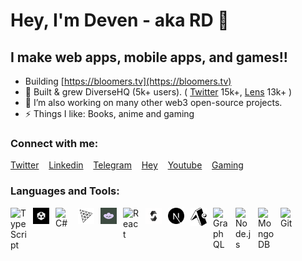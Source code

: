 # Hey, I'm Deven - aka RD 👋 

## I make web apps, mobile apps, and games!!

- Building [https://bloomers.tv](https://bloomers.tv)
- 🔭 Built & grew DiverseHQ (5k+ users). ( [Twitter](https://twitter.com/useDiverseHQ) 15k+, [Lens](https://hey.xzy/u/diversehq) 13k+ )
- 👯 I’m also working on many other web3 open-source projects. 
- ⚡ Things I like: Books, anime and gaming


### Connect with me:

[Twitter](https://twitter.com/devenrathodrd) &nbsp;&nbsp;
[Linkedin](https://www.linkedin.com/in/deven-rathod-475b39205/)  &nbsp;&nbsp;
[Telegram](https://t.me/devenrathodrd)  &nbsp;&nbsp;
[Hey](https://hey.xyz/u/rathod)  &nbsp;&nbsp;
[Youtube](https://www.youtube.com/channel/UCWpwlcadgurpj8lRlBE_C8w)  &nbsp;&nbsp;
[Gaming](https://www.youtube.com/channel/UCc32z6P80meLcf-unXJOlog)


### Languages and Tools:

<img align="left" alt="TypeScript" width="26px" src="https://cdn.jsdelivr.net/gh/devicons/devicon/icons/typescript/typescript-original.svg" style="padding-right:10px;" />
<img align="left" alt="Unity" width="26px" src="./unity-icon.jpg" style="padding-right:10px;background-color:white;" />
<img align="left" alt="C#" width="26px" src="https://cdn.jsdelivr.net/gh/devicons/devicon/icons/csharp/csharp-original.svg" style="padding-right:10px;" />
<img align="left" alt="ThreeJs" width="26px" src="./threejs-icon.png" style="padding-right:10px;" />
<img align="left" alit="Lens"  width="26px" src="https://github.com/lens-protocol/brand-kit/blob/main/01%20Logo/PNG/%402x/Icon-Green_%402x.png" style="padding-right:10px;" />
<img align="left" alt="React" width="26px" src="https://cdn.jsdelivr.net/gh/devicons/devicon/icons/react/react-original.svg" style="padding-right:10px;" />
<img align="left" alt="Solidty" width="26px" src="./solidity-icon.png" style="padding-right:10px;" />
<img align="left" alt="NextJs" width="26px" src="./nextjs-icon.png" style="padding-right:10px;" />
<img align="left" alt="Expo" width="26px" src="./expo-icon.png" style="padding-right:10px;" />
<img align="left" alt="GraphQL" width="26px" src="https://cdn.jsdelivr.net/gh/devicons/devicon/icons/graphql/graphql-plain.svg" style="padding-right:10px;" />
<img align="left" alt="Node.js" width="26px" src="https://cdn.jsdelivr.net/gh/devicons/devicon/icons/nodejs/nodejs-original.svg" style="padding-right:10px;" />
<img align="left" alt="MongoDB" width="26px" src="https://cdn.jsdelivr.net/gh/devicons/devicon/icons/mongodb/mongodb-original.svg" style="padding-right:10px;" />
<img align="left" alt="Git" width="26px" src="https://cdn.jsdelivr.net/gh/devicons/devicon/icons/git/git-original.svg" style="padding-right:10px;" />

<br />
<br />

